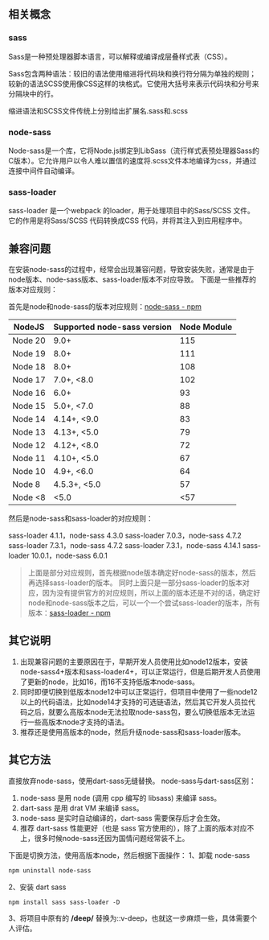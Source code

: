 ## 相关概念
### sass
Sass是一种预处理器脚本语言，可以解释或编译成层叠样式表（CSS）。

Sass包含两种语法：较旧的语法使用缩进将代码块和换行符分隔为单独的规则；较新的语法SCSS使用像CSS这样的块格式。它使用大括号来表示代码块和分号来分隔块中的行。

缩进语法和SCSS文件传统上分别给出扩展名.sass和.scss

### node-sass
Node-sass是一个库，它将Node.js绑定到LibSass（流行样式表预处理器Sass的C版本）。它允许用户以令人难以置信的速度将.scss文件本地编译为css，并通过连接中间件自动编译。

### sass-loader
sass-loader 是一个webpack 的loader，用于处理项目中的Sass/SCSS 文件。 它的作用是将Sass/SCSS 代码转换成CSS 代码，并将其注入到应用程序中。

## 兼容问题
在安装node-sass的过程中，经常会出现兼容问题，导致安装失败，通常是由于node版本、node-sass版本、sass-loader版本不对应导致。
下面是一些推荐的版本对应规则：

首先是node和node-sass的版本对应规则：[node-sass - npm](https://www.npmjs.com/package/node-sass)

|NodeJS|Supported node-sass version|Node Module|
|---|---|---|
|Node 20|9.0+|115|
|Node 19|8.0+|111|
|Node 18|8.0+|108|
|Node 17|7.0+, <8.0|102|
|Node 16|6.0+|93|
|Node 15|5.0+, <7.0|88|
|Node 14|4.14+, <9.0|83|
|Node 13|4.13+, <5.0|79|
|Node 12|4.12+, <8.0|72|
|Node 11|4.10+, <5.0|67|
|Node 10|4.9+, <6.0|64|
|Node 8|4.5.3+, <5.0|57|
|Node <8|<5.0|<57|

然后是node-sass和sass-loader的对应规则：

sass-loader 4.1.1，node-sass 4.3.0
sass-loader 7.0.3，node-sass 4.7.2
sass-loader 7.3.1，node-sass 4.7.2
sass-loader 7.3.1，node-sass 4.14.1
sass-loader 10.0.1，node-sass 6.0.1

> 上面是部分对应规则，首先根据node版本确定好node-sass的版本，然后再选择sass-loader的版本。
> 同时上面只是一部分sass-loader的版本对应，因为没有提供官方的对应规则，所以上面的版本还是不对的话，确定好node和node-sass版本之后，可以一个一个尝试sass-loader的版本，所有版本：[sass-loader - npm](https://www.npmjs.com/package/sass-loader?activeTab=versions)

## 其它说明
1. 出现兼容问题的主要原因在于，早期开发人员使用比如node12版本，安装node-sass4+版本和sass-loader4+，可以正常运行，但是后期开发人员使用了更新的node，比如16，而16不支持低版本node-sass。
2. 同时即便切换到低版本node12中可以正常运行，但项目中使用了一些node12以上的代码语法，比如node14才支持的可选链语法，然后其它开发人员拉代码之后，就要么高版本node无法拉取node-sass包，要么切换低版本无法运行一些高版本node才支持的语法。
3. 推荐还是使用高版本的node，然后升级node-sass和sass-loader版本。

## 其它方法
直接放弃node-sass，使用dart-sass无缝替换。
node-sass与dart-sass区别：
1. node-sass 是用 node (调用 cpp 编写的 libsass) 来编译 sass。
2. dart-sass 是用 drat VM 来编译 sass。
3. node-sass 是实时自动编译的，dart-sass 需要保存后才会生效。
3. 推荐 dart-sass 性能更好（也是 sass 官方使用的），除了上面的版本对应不上，很多时候node-sass还因为国情问题经常装不上。

下面是切换方法，使用高版本node，然后根据下面操作：
1、卸载 node-sass
```scss
npm uninstall node-sass
```

2、安装 dart sass
```scss
npm install sass sass-loader -D
```

3、将项目中原有的 **/deep/** 替换为::v-deep，也就这一步麻烦一些，具体需要个人评估。